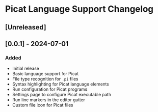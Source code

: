 <!-- Keep a Changelog guide -> https://keepachangelog.com -->

# Picat Language Support Changelog

## [Unreleased]

## [0.0.1] - 2024-07-01
### Added
- Initial release
- Basic language support for Picat
- File type recognition for `.pi` files
- Syntax highlighting for Picat language elements
- Run configuration for Picat programs
- Settings page to configure Picat executable path
- Run line markers in the editor gutter
- Custom file icon for Picat files
